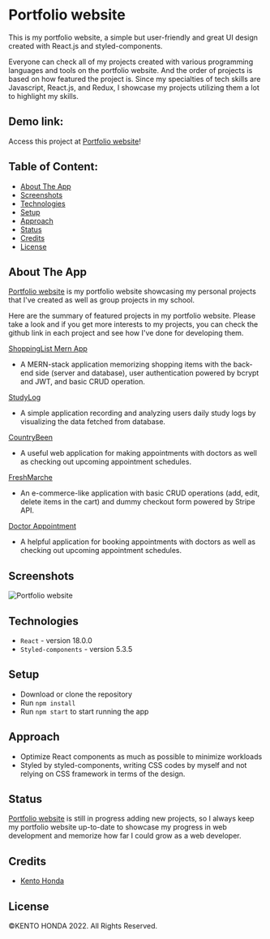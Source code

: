 # Portfolio website

This is my portfolio website, a simple but user-friendly and great UI design created with React.js and styled-components.

Everyone can check all of my projects created with various programming languages and tools on the portfolio website. And the order of projects is based on how featured the project is. Since my specialties of tech skills are Javascript, React.js, and Redux, I showcase my projects utilizing them a lot to highlight my skills.

## Demo link:

Access this project at [Portfolio website](https://portfolio-website-zeta-five.vercel.app/)!

## Table of Content:

- [About The App](#about-the-app)
- [Screenshots](#screenshots)
- [Technologies](#technologies)
- [Setup](#setup)
- [Approach](#approach)
- [Status](#status)
- [Credits](#credits)
- [License](#license)

## About The App

[Portfolio website](https://portfolio-website-zeta-five.vercel.app/) is my portfolio website showcasing my personal projects that I've created as well as group projects in my school.

Here are the summary of featured projects in my portfolio website. Please take a look and if you get more interests to my projects, you can check the github link in each project and see how I've done for developing them.

<!-- [ShoppingList Mern App](https://shopping-list-mern-app.vercel.app/) -->

[ShoppingList Mern App](https://shopping-list-mern-app.vercel.app/)

- A MERN-stack application memorizing shopping items with the
  back-end side (server and database), user authentication powered by bcrypt and JWT, and basic CRUD operation.

[StudyLog](https://studylog-three.vercel.app/)

- A simple application recording and analyzing users daily study logs
  by visualizing the data fetched from database.

[CountryBeen](https://country-been.vercel.app/)

- A useful web application for making appointments with doctors as
  well as checking out upcoming appointment schedules.

[FreshMarche](https://freshmarche.vercel.app/home)

- An e-commerce-like application with basic CRUD operations (add,
  edit, delete items in the cart) and dummy checkout form powered by Stripe API.

[Doctor Appointment](https://easydoctorappointment.netlify.app/home)

- A helpful application for booking appointments with doctors as
  well as checking out upcoming appointment schedules.

## Screenshots

![Portfolio website](https://user-images.githubusercontent.com/65790344/184456159-217a2d0f-a852-49ad-a994-b73a358792cf.png)

## Technologies

- `React` - version 18.0.0
- `Styled-components` - version 5.3.5

## Setup

- Download or clone the repository
- Run `npm install`
- Run `npm start` to start running the app

## Approach

- Optimize React components as much as possible to minimize workloads
- Styled by styled-components, writing CSS codes by myself and not relying on CSS framework in terms of the design.

## Status

[Portfolio website](https://portfolio-website-zeta-five.vercel.app/) is still in progress adding new projects, so I always keep my portfolio website up-to-date to showcase my progress in web development and memorize how far I could grow as a web developer.

## Credits

- [Kento Honda](https://github.com/keento0809)

## License

©︎KENTO HONDA 2022. All Rights Reserved.

